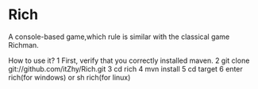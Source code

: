 Rich
====

A console-based game,which rule is similar with the classical game Richman.

How to use it?
1   First, verify that you correctly installed maven.
2   git clone git://github.com/itZhy/Rich.git
3   cd rich
4   mvn install
5   cd target
6   enter rich(for windows) or sh rich(for linux)